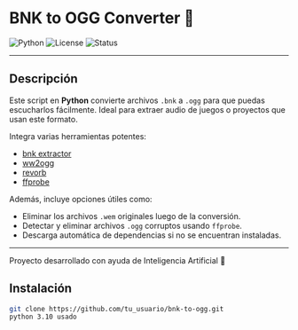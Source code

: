 # BNK to OGG Converter 🎵

![Python](https://img.shields.io/badge/python-v3.8+-blue)
![License](https://img.shields.io/badge/license-MIT-green)
![Status](https://img.shields.io/badge/status-active-brightgreen)

---

## Descripción

Este script en **Python** convierte archivos `.bnk` a `.ogg` para que puedas escucharlos fácilmente. Ideal para extraer audio de juegos o proyectos que usan este formato.

Integra varias herramientas potentes:  
- [bnk extractor](https://github.com/eXpl0it3r/bnkextr/releases/download/2.0/bnkextr.exe)  
- [ww2ogg](https://github.com/hcs64/ww2ogg/releases/download/0.24/ww2ogg024.zip)  
- [revorb](https://github.com/ItsBranK/ReVorb/releases/download/v1.0/ReVorb.exe)  
- [ffprobe](https://ffmpeg.org/download.html)  

Además, incluye opciones útiles como:  
- Eliminar los archivos `.wem` originales luego de la conversión.  
- Detectar y eliminar archivos `.ogg` corruptos usando `ffprobe`.  
- Descarga automática de dependencias si no se encuentran instaladas.

---
 
 Proyecto desarrollado con ayuda de Inteligencia Artificial 🤖
 
## Instalación

```bash
git clone https://github.com/tu_usuario/bnk-to-ogg.git
python 3.10 usado
